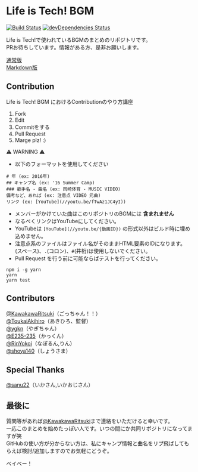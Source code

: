 # Life is Tech! BGM
[![Build Status](https://travis-ci.org/lit-kansai-members/music.svg?branch=master)](https://travis-ci.org/lit-kansai-members/music) [![devDependencies Status](https://david-dm.org/lit-kansai-members/music/dev-status.svg)](https://david-dm.org/lit-kansai-members/music?type=dev)

Life is Tech!で使われているBGMのまとめのリポジトリです。    
PRお待ちしています。情報がある方、是非お願いします。    

[通常版](http://lit-kansai-members.github.io/music/)  
[Markdown版](./index.md)

## Contribution
Life is Tech! BGM におけるContributionのやり方講座

1. Fork
2. Edit
3. Commitをする
4. Pull Request
5. Marge plz! :)

:warning: WARNING :warning:
- 以下のフォーマットを使用してください
```
# 年 (ex: 2016年)
## キャンプ名 (ex: '16 Summer Camp)
### 歌手名 - 曲名 (ex: 岡崎体育 - MUSIC VIDEO)
備考など、あれば (ex: 注意点 VIDEO 元曲)  
リンク (ex: [YouTube](//youtu.be/fTwAz1JC4yI))
```
- メンバーがかけていた曲はこのリポジトリのBGMには **含まれません**
- なるべくリンクはYouTubeにしてください。
- YouTubeは `[YouTube](//youtu.be/{動画ID})` の形式以外はビルド時に埋め込めません。
- 注意点系のファイルはファイル名がそのままHTML要素のIDになります。` `(スペース)、`.`(コロン)、`#`(井桁)は使用しないでください。
- Pull Request を行う前に可能ならばテストを行ってください。

```
npm i -g yarn
yarn
yarn test
```

## Contributors
[@KawakawaRitsuki](//github.com/KawakawaRitsuki)（ごっちゃん！！）   
[@ToukaiAkihiro](//github.com/ToukaiAkihiro)（あきひろ、監督）   
[@ygkn](//github.com/ygkn)（やぎちゃん）    
[@E235-235](//github.com/E235-235)（かっくん）    
[@RinYokoi](//github.com/RinYokoi)（なぽるん,りん）    
[@shoya140](//github.com/shoya140)（しょうさま）    

## Special Thanks
[@sanu22](//github.com/sanu22)（いかさん,いかおじさん）

## 最後に
質問等があれば[@KawakawaRitsuki](//twitter.com/KawakawaRitsuki)まで連絡をいただけると幸いです。    
一応このまとめを始めたっぽい人です。いつの間にか共同リポジトリになってますが笑    
GitHubの使い方が分からない方は、私にキャンプ情報と曲名をリプ飛ばしてもらえば検討/追加しますのでお気軽にどうぞ。    
    
ベイベー！
